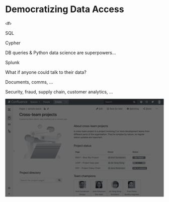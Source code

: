 # Democratizing Data Access

‹#›

SQL

Cypher

DB queries & Python data science are superpowers... 

Splunk

What if anyone could talk to their data?

Documents, comms, …

Security, fraud, supply chain, customer analytics, …

![Data Access Visualization](./images/user/05_____1.png)

